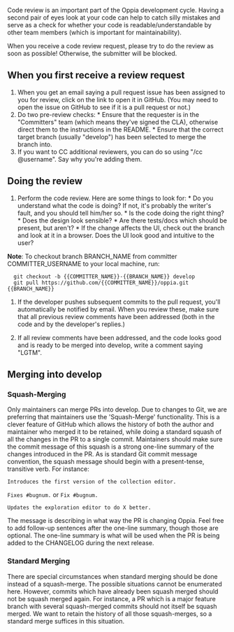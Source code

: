 Code review is an important part of the Oppia development cycle. Having a second pair of eyes look at your code can help to catch silly mistakes and serve as a check for whether your code is readable/understandable by other team members (which is important for maintainability).

When you receive a code review request, please try to do the review as soon as possible! Otherwise, the submitter will be blocked.

## When you first receive a review request

  1. When you get an email saying a pull request issue has been assigned to you for review, click on the link to open it in GitHub. (You may need to open the issue on GitHub to see if it is a pull request or not.)
  1. Do two pre-review checks:
    * Ensure that the requester is in the "Committers" team (which means they've signed the CLA), otherwise direct them to the instructions in the README.
    * Ensure that the correct target branch (usually "develop") has been selected to merge the branch into.
  1. If you want to CC additional reviewers, you can do so using "/cc @username". Say why you're adding them.

## Doing the review

  1. Perform the code review. Here are some things to look for:
    * Do you understand what the code is doing? If not, it's probably the writer's fault, and you should tell him/her so.
    * Is the code doing the right thing?
    * Does the design look sensible?
    * Are there tests/docs which should be present, but aren't?
    * If the change affects the UI, check out the branch and look at it in a browser. Does the UI look good and intuitive to the user?

  **Note**: To checkout branch BRANCH_NAME from committer COMMITTER_USERNAME to your local machine, run:
  ```
    git checkout -b {{COMMITTER_NAME}}-{{BRANCH_NAME}} develop
    git pull https://github.com/{{COMMITTER_NAME}}/oppia.git {{BRANCH_NAME}}
  ```

  1. If the developer pushes subsequent commits to the pull request, you'll automatically be notified by email. When you review these, make sure that all previous review comments have been addressed (both in the code and by the developer's replies.)

  1. If all review comments have been addressed, and the code looks good and is ready to be merged into develop, write a comment saying "LGTM".

## Merging into develop

### Squash-Merging

Only maintainers can merge PRs into develop. Due to changes to Git, we are preferring that maintainers use the 'Squash-Merge' functionality. This is a clever feature of GitHub which allows the history of both the author and maintainer who merged it to be retained, while doing a standard squash of all the changes in the PR to a single commit. Maintainers should make sure the commit message of this squash is a strong one-line summary of the changes introduced in the PR. As is standard Git commit message convention, the squash message should begin with a present-tense, transitive verb. For instance:

``Introduces the first version of the collection editor.``

``Fixes #bugnum.`` or ``Fix #bugnum.``

``Updates the exploration editor to do X better.``

The message is describing in what way the PR is changing Oppia. Feel free to add follow-up sentences after the one-line summary, though those are optional. The one-line summary is what will be used when the PR is being added to the CHANGELOG during the next release.

### Standard Merging

There are special circumstances when standard merging should be done instead of a squash-merge. The possible situations cannot be enumerated here. However, commits which have already been squash merged should not be squash merged again. For instance, a PR which is a major feature branch with several squash-merged commits should not itself be squash merged. We want to retain the history of all those squash-merges, so a standard merge suffices in this situation.